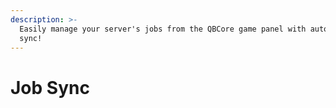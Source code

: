 ```yaml
---
description: >-
  Easily manage your server's jobs from the QBCore game panel with automatic job
  sync!
---
```


# Job Sync

